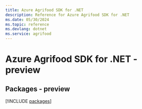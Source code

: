 ```yaml
---
title: Azure Agrifood SDK for .NET
description: Reference for Azure Agrifood SDK for .NET
ms.date: 05/30/2024
ms.topic: reference
ms.devlang: dotnet
ms.service: agrifood
---
```

# Azure Agrifood SDK for .NET - preview
## Packages - preview
[!INCLUDE [packages](agrifood-index.md)]